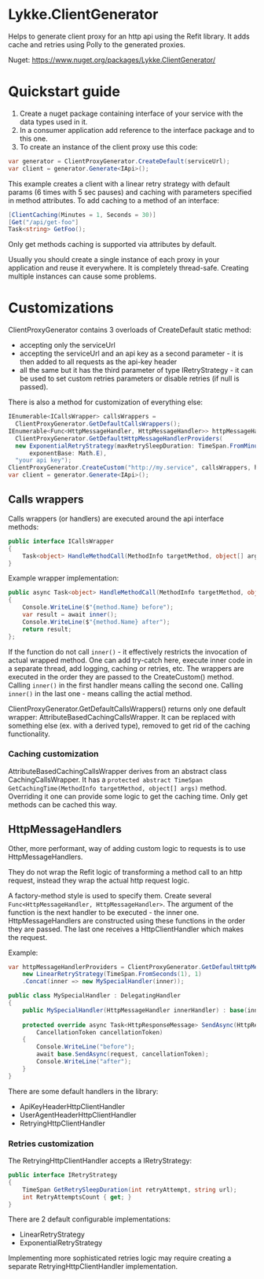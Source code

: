 # Lykke.ClientGenerator
Helps to generate client proxy for an http api using the Refit library. It adds cache and retries using Polly to the generated proxies.

Nuget: https://www.nuget.org/packages/Lykke.ClientGenerator/

# Quickstart guide
1. Create a nuget package containing interface of your service with the data types used in it.
2. In a consumer application add reference to the interface package and to this one.
3. To create an instance of the client proxy use this code:
```csharp
var generator = ClientProxyGenerator.CreateDefault(serviceUrl);
var client = generator.Generate<IApi>();
```
This example creates a client with a linear retry strategy with default params (6 times with 5 sec pauses) 
and caching with parameters specified in method attributes.
To add caching to a method of an interface:
```csharp
[ClientCaching(Minutes = 1, Seconds = 30)]
[Get("/api/get-foo"]
Task<string> GetFoo();
```
Only get methods caching is supported via attributes by default. 

Usually you should create a single instance of each proxy in your application and reuse it everywhere. 
It is completely thread-safe. Creating multiple instances can cause some problems.

# Customizations
ClientProxyGenerator contains 3 overloads of CreateDefault static method:
- accepting only the serviceUrl
- accepting the serviceUrl and an api key as a second parameter - it is then added to all requests as the api-key header
- all the same but it has the third parameter of type IRetryStrategy - it can be used to set custom retries parameters 
or disable retries (if null is passed).

There is also a method for customization of everything else:
```csharp
IEnumerable<ICallsWrapper> callsWrappers = 
  ClientProxyGenerator.GetDefaultCallsWrappers();
IEnumerable<Func<HttpMessageHandler, HttpMessageHandler>> httpMessageHandlerProviders = 
  ClientProxyGenerator.GetDefaultHttpMessageHandlerProviders(
  new ExponentialRetryStrategy(maxRetrySleepDuration: TimeSpan.FromMinutes(2), retryAttemptsCount: 20, 
      exponentBase: Math.E), 
  "your api key");
ClientProxyGenerator.CreateCustom("http://my.service", callsWrappers, httpMessageHandlerProviders);
var client = generator.Generate<IApi>();
```

## Calls wrappers
Calls wrappers (or handlers) are executed around the api interface methods:
```csharp
public interface ICallsWrapper
{
    Task<object> HandleMethodCall(MethodInfo targetMethod, object[] args, Func<Task<object>> innerHandler);
}
```

Example wrapper implementation:
```csharp
public async Task<object> HandleMethodCall(MethodInfo targetMethod, object[] args, Func<Task<object>> innerHandler)
{
    Console.WriteLine($"{method.Name} before");
    var result = await inner();
    Console.WriteLine($"{method.Name} after");
    return result;
};
```
If the function do not call `inner()` - it effectively restricts the invocation of actual wrapped method.
One can add try-catch here, execute inner code in a separate thread, add logging, caching or retries, etc.
The wrappers are executed in the order they are passed to the CreateCustom() method. 
Calling `inner()` in the first handler means calling the second one.
Calling `inner()` in the last one - means calling the actial method.


ClientProxyGenerator.GetDefaultCallsWrappers() returns only one default wrapper: AttributeBasedCachingCallsWrapper.
It can be replaced with something else (ex. with a derived type), removed to get rid of the caching functionality.

### Caching customization
AttributeBasedCachingCallsWrapper derives from an abstract class CachingCallsWrapper. 
It has a `protected abstract TimeSpan GetCachingTime(MethodInfo targetMethod, object[] args)` method.
Overriding it one can provide some logic to get the caching time. Only get methods can be cached this way.

## HttpMessageHandlers
Other, more performant, way of adding custom logic to requests is to use HttpMessageHandlers.

They do not wrap the Refit logic of transforming a method call to an http request, instead they wrap the actual http request logic.

A factory-method style is used to specify them. Create several `Func<HttpMessageHandler, HttpMessageHandler>`. 
The argument of the function is the next handler to be executed - the inner one. 
HttpMessageHandlers are constructed using these functions in the order they are passed.
The last one receives a HttpClientHandler which makes the request.

Example: 
```csharp
var httpMessageHandlerProviders = ClientProxyGenerator.GetDefaultHttpMessageHandlerProviders(
    new LinearRetryStrategy(TimeSpan.FromSeconds(1), 1)
    .Concat(inner => new MySpecialHandler(inner));
```
```csharp
public class MySpecialHandler : DelegatingHandler
{
    public MySpecialHandler(HttpMessageHandler innerHandler) : base(innerHandler) { }
    
    protected override async Task<HttpResponseMessage> SendAsync(HttpRequestMessage request,
        CancellationToken cancellationToken)
    {
        Console.WriteLine("before");
        await base.SendAsync(request, cancellationToken);
        Console.WriteLine("after");
    }
}
```
There are some default handlers in the library:
- ApiKeyHeaderHttpClientHandler
- UserAgentHeaderHttpClientHandler
- RetryingHttpClientHandler

### Retries customization
The RetryingHttpClientHandler accepts a IRetryStrategy:
```csharp
public interface IRetryStrategy
{
    TimeSpan GetRetrySleepDuration(int retryAttempt, string url);
    int RetryAttemptsCount { get; }
}
```
There are 2 default configurable implementations:
- LinearRetryStrategy
- ExponentialRetryStrategy

Implementing more sophisticated retries logic may require creating a separate RetryingHttpClientHandler implementation.

